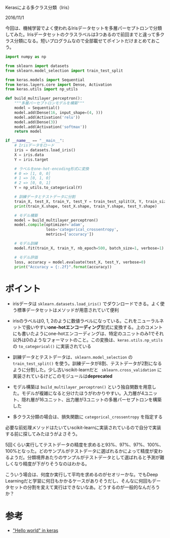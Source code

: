 Kerasによる多クラス分類（Iris）

2016/11/1

今回は、機械学習でよく使われるIrisデータセットを多層パーセプトロンで分類してみた。Irisデータセットのクラスラベルは3つあるので前回までと違って多クラス分類になる。短いプログラムなので全部載せてポイントだけまとめておこう。

```python
import numpy as np

from sklearn import datasets
from sklearn.model_selection import train_test_split

from keras.models import Sequential
from keras.layers.core import Dense, Activation
from keras.utils import np_utils

def build_multilayer_perceptron():
    """多層パーセプトロンモデルを構築"""
    model = Sequential()
    model.add(Dense(16, input_shape=(4, )))
    model.add(Activation('relu'))
    model.add(Dense(3))
    model.add(Activation('softmax'))
    return model

if __name__ == "__main__":
    # Irisデータをロード
    iris = datasets.load_iris()
    X = iris.data
    Y = iris.target

    # ラベルをone-hot-encoding形式に変換
    # 0 => [1, 0, 0]
    # 1 => [0, 1, 0]
    # 2 => [0, 0, 1]
    Y = np_utils.to_categorical(Y)

    # 訓練データとテストデータに分割
    train_X, test_X, train_Y, test_Y = train_test_split(X, Y, train_size=0.8)
    print(train_X.shape, test_X.shape, train_Y.shape, test_Y.shape)

    # モデル構築
    model = build_multilayer_perceptron()
    model.compile(optimizer='adam',
                  loss='categorical_crossentropy',
                  metrics=['accuracy'])

    # モデル訓練
    model.fit(train_X, train_Y, nb_epoch=500, batch_size=1, verbose=1)

    # モデル評価
    loss, accuracy = model.evaluate(test_X, test_Y, verbose=0)
    print("Accuracy = {:.2f}".format(accuracy))
```

# ポイント

- irisデータは `sklearn.datasets.load_iris()` でダウンロードできる。よく使う標準データセットはメソッドが用意されていて便利

- irisのラベルは0, 1, 2のように数値ラベルになっている。これをニューラルネットで扱いやすい**one-hotエンコーディング**型式に変換する。上のコメントにも書いたようにone-hotエンコーディングは、特定のユニットのみ1でそれ以外は0のようなフォーマットのこと。この変換は、`keras.utils.np_utils` の `to_categorical()` に実装されている

- 訓練データとテストデータは、`sklearn.model_selection` の`train_test_split()` を使う。訓練データが8割、テストデータが2割になるように分割した。少し古いscikit-learnだと ` sklearn.cross_validation` に実装されているけどこのモジュールは**deprecated**

- モデル構築は `build_multilayer_perceptron()` という独自関数を用意した。モデルが複雑になると分けたほうがわかりやすい。入力層が4ユニット、隠れ層が16ユニット、出力層が3ユニットの多層パーセプトロンを構築した

- 多クラス分類の場合は、損失関数に `categorical_crossentropy` を指定する

必要な前処理メソッドはたいていscikit-learnに実装されているので自分で実装する前に探してみたほうがよさそう。

5回くらい実行してテストデータの精度を求めると93%、97%、97%、100%、100%となった。どのサンプルがテストデータに選ばれるかによって精度が変わるようだ。分類境界あたりのサンプルがテストデータとして選ばれると予測が難しくなり精度が下がりそうなのはわかる。

こういう場合は、何度か実行して平均を求めるのがセオリーかな。でもDeep Learningだと学習に何日もかかるケースがありそうだし、そんなに何回もデータセットの分割を変えて実行はできないなあ。どうするのが一般的なんだろうか？

# 参考

- ["Hello world" in keras](https://github.com/fastforwardlabs/keras-hello-world/blob/master/kerashelloworld.ipynb)
